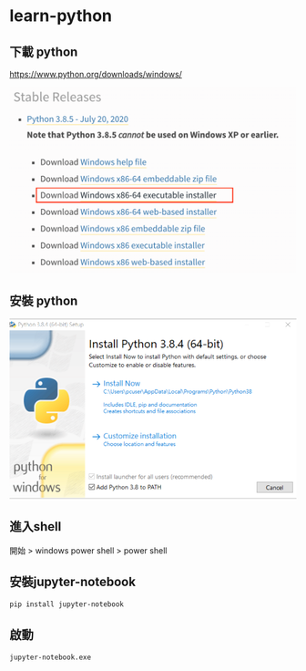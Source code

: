 # learn-python

## 下載 python

https://www.python.org/downloads/windows/

![image](assets/1-download-python.png)


## 安裝 python

![image](assets/2-install-python.png)

## 進入shell
開始 > windows power shell > power shell

## 安裝jupyter-notebook

```
pip install jupyter-notebook
```

## 啟動

```
jupyter-notebook.exe
```
